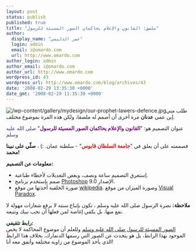 ```yaml
---
layout: post
status: publish
published: true
title: "ملصق: القانون والإعلام يحاكمان الصور المسيئة للرسول"
author:
  display_name: "عمر الدليمي"
  login: admin
  email: i@omardo.com
  url: http://www.omardo.com
author_login: admin
author_email: i@omardo.com
author_url: http://www.omardo.com
wordpress_id: 43
wordpress_url: http://www.omardo.com/blog/archives/43
date: '2008-02-29 13:35:30 +0000'
date_gmt: '2008-02-29 11:35:30 +0000'
---
```

<p><img alt="/wp-content/gallery/mydesign/our-prophet-lawers-defence.jpg" title="/wp-content/gallery/mydesign/our-prophet-lawers-defence.jpg" url="تصميم عن حملة الدفاع عن الرسول صلى الله عليه وسلم" />طلب مني إبن عمي <strong>عدنان</strong> مرة أخرى أن أصمم له ملصقا، ولكن هذه المرة بموضوع مختلف.</p>
<p>عنوان التصميم هو:  "<span style="color: #800080;"><strong>القانون والإعلام يحاكمان الصور المسيئة للرسول</strong></span>" <span style="color: #333399;">صلى الله عليه وسلم </span></p>
<p>فصممته على أن يعلق في "<strong><span style="color: #ff0000;">جامعة السلطان قابوس</span></strong>" - سلطنة عمان.  :) ، <strong>صلّي على نبينا محمد!</strong><!--more--></p>
<p><strong>معلومات عن التصميم:</strong></p>
<ul>
<li>إستغرق التصميم ساعة ونصف، وبعض التعديلات لأخطاء طباعية.</li>
<li>صمم بإستخدم برنامج <a title="برنامج الفوتوشوب" href="http://en.wikipedia.org/wiki/Adobe_Photoshop">Photoshop</a> الإصدار 9.0.</li>
<li>صورة الخلفية أخذتها من موقع <a href="http://en.wikipedia.org/">wikipedia</a>. وصورة الميزان من موقع <a title="رابط لصورة الميزان" href="http://www.visualparadox.com/wallpapers/scales.htm">Visual Paradox</a>.</li>
</ul>
<p><strong> ملاحظة: </strong>نصرة الرسول صلى الله عليه وسلم ، تكون بإتباع سنته لا برفع شعارات مهولة لا نفع منها. بل يكفي إغاضة لمن فعلها أن تحب نبيك وتتبعه.</p>
<p><span style="color: #003300;"><strong>رابط تثقيفي:</strong></span><br />
<a title="الصور المسيئة للرسول صلى الله عليه وسلم" href="http://h7umak.googlepages.com/%D8%A7%D9%84%D8%B5%D9%88%D8%B1%D8%A7%D9%84%D9%85%D8%B3%D9%8A%D8%A6%D8%A9%D9%84%D9%84%D8%B1%D8%B3%D9%88%D9%84%D8%B5%D9%84%D9%89%D8%A7%D9%84%D9%84%D9%87%D8%B9%D9%84%D9%8A%D9%87%D9%88%D8%B3%D9%84%D9%852">الصور المسيئة للرسول صلى الله عليه وسلم</a> وللعلم أن موضوع المحاكمة لا يخص الموجود بهذا الرابط، بل هو يتحدث عن الصور التي رسمها الدنمارك، بخلاف هذا الرابط الذي يأخذ الموضوع من زاوية مختلفة وأتفق معه أنا!</p>
